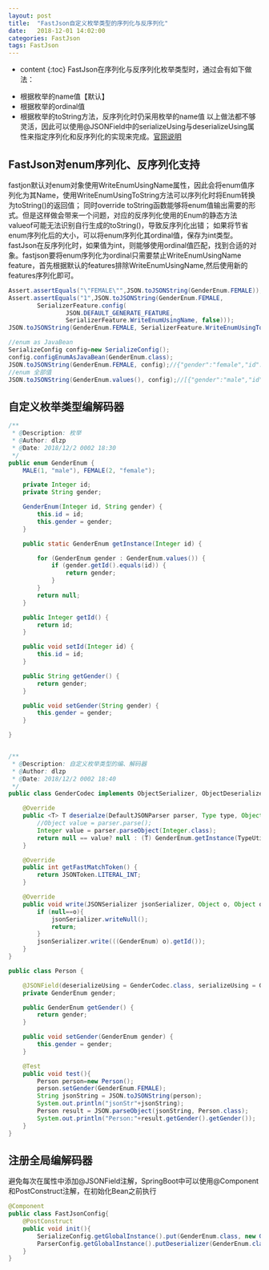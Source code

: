 ```yaml
---
layout: post
title:  "FastJson自定义枚举类型的序列化与反序列化"
date:   2018-12-01 14:02:00
categories: FastJson
tags: FastJson
---
```


* content
{:toc}
FastJson在序列化与反序列化枚举类型时，通过会有如下做法：
- 根据枚举的name值【默认】
- 根据枚举的ordinal值
- 根据枚举的toString方法，反序列化时仍采用枚举的name值
以上做法都不够灵活，因此可以使用@JSONField中的serializeUsing与deserializeUsing属性来指定序列化和反序列化的实现来完成。[官网说明](https://github.com/alibaba/fastjson/wiki/JSONField)



## FastJson对enum序列化、反序列化支持
fastjon默认对enum对象使用WriteEnumUsingName属性，因此会将enum值序列化为其Name，使用WriteEnumUsingToString方法可以序列化时将Enum转换为toString()的返回值；
同时override toString函数能够将enum值输出需要的形式。但是这样做会带来一个问题，对应的反序列化使用的Enum的静态方法valueof可能无法识别自行生成的toString()，导致反序列化出错；
如果将节省enum序列化后的大小，可以将enum序列化其ordinal值，保存为int类型。fastJson在反序列化时，如果值为int，则能够使用ordinal值匹配，找到合适的对象。fastjson要将enum序列化为ordinal只需要禁止WriteEnumUsingName feature，首先根据默认的features排除WriteEnumUsingName,然后使用新的features序列化即可。

```java
Assert.assertEquals("\"FEMALE\"",JSON.toJSONString(GenderEnum.FEMALE));
Assert.assertEquals("1",JSON.toJSONString(GenderEnum.FEMALE,
        SerializerFeature.config(
                JSON.DEFAULT_GENERATE_FEATURE,
                SerializerFeature.WriteEnumUsingName, false)));
JSON.toJSONString(GenderEnum.FEMALE, SerializerFeature.WriteEnumUsingToString);//"{id:2, gender:'female'}"

//enum as JavaBean
SerializeConfig config=new SerializeConfig();
config.configEnumAsJavaBean(GenderEnum.class);
JSON.toJSONString(GenderEnum.FEMALE, config);//{"gender":"female","id":2}
//enum 全部值
JSON.toJSONString(GenderEnum.values(), config);//[{"gender":"male","id":1},{"gender":"female","id":2}]
```



## 自定义枚举类型编解码器

```java
/**
 * @Description: 枚举
 * @Author: dlzp
 * @Date: 2018/12/2 0002 18:30
 */
public enum GenderEnum {
    MALE(1, "male"), FEMALE(2, "female");

    private Integer id;
    private String gender;

    GenderEnum(Integer id, String gender) {
        this.id = id;
        this.gender = gender;
    }

    public static GenderEnum getInstance(Integer id) {

        for (GenderEnum gender : GenderEnum.values()) {
            if (gender.getId().equals(id)) {
                return gender;
            }
        }
        return null;
    }

    public Integer getId() {
        return id;
    }

    public void setId(Integer id) {
        this.id = id;
    }

    public String getGender() {
        return gender;
    }

    public void setGender(String gender) {
        this.gender = gender;
    }

}


/**
 * @Description: 自定义枚举类型的编、解码器
 * @Author: dlzp
 * @Date: 2018/12/2 0002 18:40
 */
public class GenderCodec implements ObjectSerializer, ObjectDeserializer {

    @Override
    public <T> T deserialze(DefaultJSONParser parser, Type type, Object o) {
        //Object value = parser.parse();
        Integer value = parser.parseObject(Integer.class);
        return null == value? null : (T) GenderEnum.getInstance(TypeUtils.castToInt(value));
    }

    @Override
    public int getFastMatchToken() {
        return JSONToken.LITERAL_INT;
    }

    @Override
    public void write(JSONSerializer jsonSerializer, Object o, Object o1, Type type, int i) throws IOException {
        if (null==o){
            jsonSerializer.writeNull();
            return;
        }
        jsonSerializer.write(((GenderEnum) o).getId());
    }
}

public class Person {

    @JSONField(deserializeUsing = GenderCodec.class, serializeUsing = GenderCodec.class)
    private GenderEnum gender;

    public GenderEnum getGender() {
        return gender;
    }

    public void setGender(GenderEnum gender) {
        this.gender = gender;
    }

    @Test
    public void test(){
        Person person=new Person();
        person.setGender(GenderEnum.FEMALE);
        String jsonString = JSON.toJSONString(person);
        System.out.println("jsonStr"+jsonString);
        Person result = JSON.parseObject(jsonString, Person.class);
        System.out.println("Person:"+result.getGender().getGender());
    }
}

```

## 注册全局编解码器

避免每次在属性中添加@JSONField注解，SpringBoot中可以使用@Component和PostConstruct注解，在初始化Bean之前执行

```java
@Component
public class FastJsonConfig{
    @PostConstruct
    public void init(){
        SerializeConfig.getGlobalInstance().put(GenderEnum.class, new GenderCodec());
        ParserConfig.getGlobalInstance().putDeserializer(GenderEnum.class, new GenderCodec());
    }
}

```



